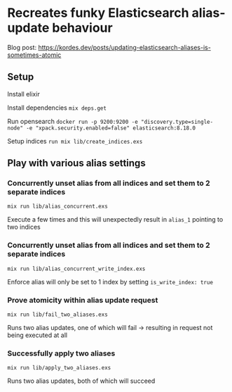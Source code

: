 # Recreates funky Elasticsearch alias-update behaviour

Blog post: https://kordes.dev/posts/updating-elasticsearch-aliases-is-sometimes-atomic

## Setup

Install elixir

Install dependencies `mix deps.get`

Run opensearch `docker run -p 9200:9200 -e "discovery.type=single-node" -e "xpack.security.enabled=false" elasticsearch:8.18.0`

Setup indices `run mix lib/create_indices.exs`

## Play with various alias settings

### Concurrently unset alias from all indices and set them to 2 separate indices

`mix run lib/alias_concurrent.exs`

Execute a few times and this will unexpectedly result in `alias_1` pointing to two indices

### Concurrently unset alias from all indices and set them to 2 separate indices

`mix run lib/alias_concurrent_write_index.exs`

Enforce alias will only be set to 1 index by setting `is_write_index: true`

### Prove atomicity within alias update request

`mix run lib/fail_two_aliases.exs`

Runs two alias updates, one of which will fail -> resulting in request not being executed at all

### Successfully apply two aliases

`mix run lib/apply_two_aliases.exs`

Runs two alias updates, both of which will succeed


